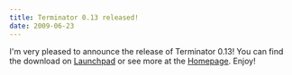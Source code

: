 ```yaml
---
title: Terminator 0.13 released!
date: 2009-06-23
---
```


I'm very pleased to announce the release of Terminator 0.13!
You can find the download on [Launchpad](http://launchpad.net/terminator/trunk/0.13/+download/terminator_0.13.tar.gz) or see more at the [Homepage](http://www.tenshu.net/terminator/). Enjoy!
